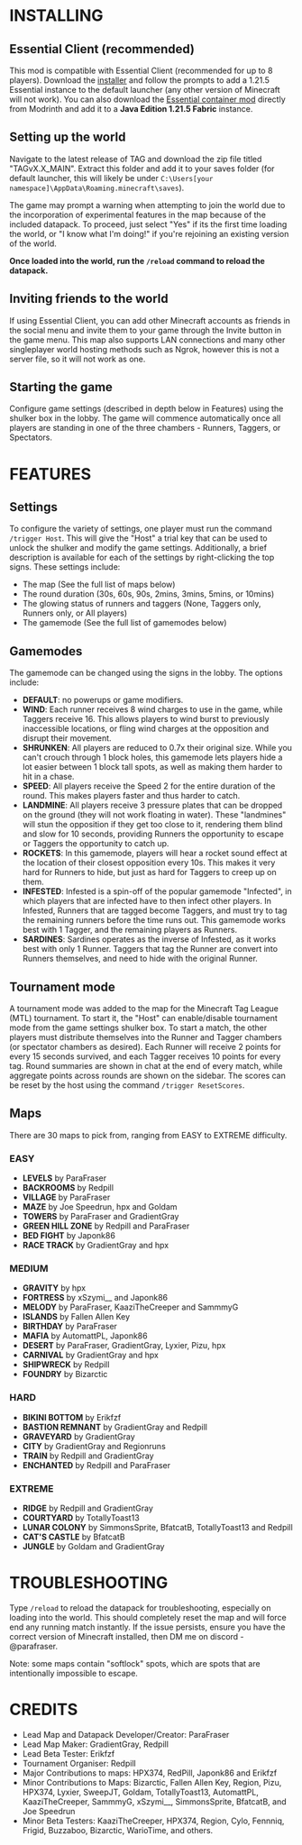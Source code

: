 # **INSTALLING**
## Essential Client (recommended)
This mod is compatible with Essential Client (recommended for up to 8 players). Download the [installer](https://essential.gg/en) and follow the prompts to add a 1.21.5 Essential instance to the default launcher (any other version of Minecraft will not work). You can also download the [Essential container mod](https://cdn.modrinth.com/data/k2ZPuTBm/versions/IYzDAO59/essential_1-3-5-12_fabric_1-21-5.jar) directly from Modrinth and add it to a **Java Edition 1.21.5 Fabric** instance.
## Setting up the world
Navigate to the latest release of TAG and download the zip file titled "TAGvX.X_MAIN". Extract this folder and add it to your saves folder (for default launcher, this will likely be under `C:\Users[your namespace]\AppData\Roaming.minecraft\saves`).

The game may prompt a warning when attempting to join the world due to the incorporation of experimental features in the map because of the included datapack. To proceed, just select "Yes" if its the first time loading the world, or "I know what I'm doing!" if you're rejoining an existing version of the world.

**Once loaded into the world, run the `/reload` command to reload the datapack.**
## Inviting friends to the world
If using Essential Client, you can add other Minecraft accounts as friends in the social menu and invite them to your game through the Invite button in the game menu. This map also supports LAN connections and many other singleplayer world hosting methods such as Ngrok, however this is not a server file, so it will not work as one.
## Starting the game
Configure game settings (described in depth below in Features) using the shulker box in the lobby. The game will commence automatically once all players are standing in one of the three chambers - Runners, Taggers, or Spectators.
# **FEATURES**
## Settings
To configure the variety of settings, one player must run the command `/trigger Host`. This will give the "Host" a trial key that can be used to unlock the shulker and modify the game settings. Additionally, a brief description is available for each of the settings by right-clicking the top signs. These settings include:
- The map (See the full list of maps below)
- The round duration (30s, 60s, 90s, 2mins, 3mins, 5mins, or 10mins)
- The glowing status of runners and taggers (None, Taggers only, Runners only, or All players)
- The gamemode (See the full list of gamemodes below)
## Gamemodes
The gamemode can be changed using the signs in the lobby. The options include:
- **DEFAULT**: no powerups or game modifiers.
- **WIND**: Each runner receives 8 wind charges to use in the game, while Taggers receive 16. This allows players to wind burst to previously inaccessible locations, or fling wind charges at the opposition and disrupt their movement.
- **SHRUNKEN**: All players are reduced to 0.7x their original size. While you can't crouch through 1 block holes, this gamemode lets players hide a lot easier between 1 block tall spots, as well as making them harder to hit in a chase.
- **SPEED**: All players receive the Speed 2 for the entire duration of the round. This makes players faster and thus harder to catch.
- **LANDMINE**: All players receive 3 pressure plates that can be dropped on the ground (they will not work floating in water). These "landmines" will stun the opposition if they get too close to it, rendering them blind and slow for 10 seconds, providing Runners the opportunity to escape or Taggers the opportunity to catch up.
- **ROCKETS**: In this gamemode, players will hear a rocket sound effect at the location of their closest opposition every 10s. This makes it very hard for Runners to hide, but just as hard for Taggers to creep up on them.
- **INFESTED**: Infested is a spin-off of the popular gamemode "Infected", in which players that are infected have to then infect other players. In Infested, Runners that are tagged become Taggers, and must try to tag the remaining runners before the time runs out. This gamemode works best with 1 Tagger, and the remaining players as Runners.
- **SARDINES**: Sardines operates as the inverse of Infested, as it works best with only 1 Runner. Taggers that tag the Runner are convert into Runners themselves, and need to hide with the original Runner.
## Tournament mode
A tournament mode was added to the map for the Minecraft Tag League (MTL) tournament. To start it, the "Host" can enable/disable tournament mode from the game settings shulker box. To start a match, the other players must distribute themselves into the Runner and Tagger chambers (or spectator chambers as desired). Each Runner will receive 2 points for every 15 seconds survived, and each Tagger receives 10 points for every tag. Round summaries are shown in chat at the end of every match, while aggregate points across rounds are shown on the sidebar. The scores can be reset by the host using the command `/trigger ResetScores`.
## Maps
There are 30 maps to pick from, ranging from EASY to EXTREME difficulty.
### EASY
- **LEVELS** by ParaFraser
- **BACKROOMS** by Redpill
- **VILLAGE** by ParaFraser
- **MAZE** by Joe Speedrun, hpx and Goldam
- **TOWERS** by ParaFraser and GradientGray
- **GREEN HILL ZONE** by Redpill and ParaFraser
- **BED FIGHT** by Japonk86
- **RACE TRACK** by GradientGray and hpx
### MEDIUM
- **GRAVITY** by hpx
- **FORTRESS** by xSzymi__ and Japonk86
- **MELODY** by ParaFraser, KaaziTheCreeper and SammmyG
- **ISLANDS** by Fallen Allen Key
- **BIRTHDAY** by ParaFraser
- **MAFIA** by AutomattPL, Japonk86
- **DESERT** by ParaFraser, GradientGray, Lyxier, Pizu, hpx
- **CARNIVAL** by GradientGray and hpx
- **SHIPWRECK** by Redpill
- **FOUNDRY** by Bizarctic
### HARD
- **BIKINI BOTTOM** by Erikfzf
- **BASTION REMNANT** by GradientGray and Redpill
- **GRAVEYARD** by GradientGray
- **CITY** by GradientGray and Regionruns
- **TRAIN** by Redpill and GradientGray
- **ENCHANTED** by Redpill and ParaFraser
### EXTREME
- **RIDGE** by Redpill and GradientGray
- **COURTYARD** by TotallyToast13
- **LUNAR COLONY** by SimmonsSprite, BfatcatB, TotallyToast13 and Redpill
- **CAT'S CASTLE** by BfatcatB
- **JUNGLE** by Goldam and GradientGray
# TROUBLESHOOTING
Type `/reload` to reload the datapack for troubleshooting, especially on loading into the world. This should completely reset the map and will force end any running match instantly. If the issue persists, ensure you have the correct version of Minecraft installed, then DM me on discord - @parafraser. 

Note: some maps contain "softlock" spots, which are spots that are intentionally impossible to escape.
# CREDITS
- Lead Map and Datapack Developer/Creator: ParaFraser
- Lead Map Maker: GradientGray, Redpill
- Lead Beta Tester: Erikfzf
- Tournament Organiser: Redpill
- Major Contributions to maps: HPX374, RedPill, Japonk86 and Erikfzf
- Minor Contributions to Maps: Bizarctic, Fallen Allen Key, Region, Pizu, HPX374, Lyxier, SweepJT, Goldam, TotallyToast13, AutomattPL, KaaziTheCreeper, SammmyG, xSzymi__, SimmonsSprite, BfatcatB, and Joe Speedrun
- Minor Beta Testers: KaaziTheCreeper, HPX374, Region, Cylo, Fennniq, Frigid, Buzzaboo, Bizarctic, WarioTime, and others.
